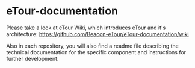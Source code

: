 # eTour-documentation

Please take a look at eTour Wiki, which introduces eTour and it's architecture:
https://github.com/Beacon-eTour/eTour-documentation/wiki

Also in each repository, you will also find a readme file describing the technical documentation for the specific component and instructions for further development.